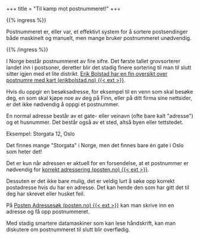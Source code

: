 +++
title = "Til kamp mot postnummeret!"
+++

<!-- markdownlint-disable MD013 MD033 -->

{{% ingress %}}

Postnummeret er, eller var, et effektivt system for å sortere postsendinger både maskinelt og
manuelt, men mange bruker postnummeret unødvendig.

{{% /ingress %}}

I Norge består postnummeret av fire sifre. Det første tallet grovsorterer landet inn i postsoner,
deretter blir det stadig finere sortering til man til slutt sitter igjen med et lite distrikt. [Erik
Bolstad har en fin oversikt over postnumre med
kart (erikbolstad.no) {{< ext >}}](https://www.erikbolstad.no/postnummer-koordinatar/).

Hvis du oppgir en besøksadresse, for eksempel til en venn som skal besøke deg, en som skal kjøpe
noe av deg på Finn, eller på ditt firma sine nettsider, er det ikke nødvendig å oppgi et postnummer.

En normal adresse består av et gate- eller veinavn (ofte bare kalt "adresse") og et husnummer. Det
består også av et sted, altså byen eller tettstedet.

Eksempel: Storgata 12, Oslo

Det finnes mange "Storgata" i Norge, men det finnes bare én gate i Oslo som heter det!

Det er kun når adressen er aktuell for en forsendelse, at et postnummer er nødvendig for
[korrekt adressering (posten.no) {{< ext >}}](https://www.posten.no/sende/adressering).

Dessuten er det ikke bare mulig, det er veldig lurt å søke opp korrekt postadresse hvis du har
en adresse. Det kan hende den som har gitt det til deg har skrevet eller husket feil.

På [Posten Adressesøk (posten.no) {{< ext >}}](https://adressesok.posten.no) kan man skrive inn
en adresse og få opp postnummeret.

Med stadig smartere datamaskiner som kan lese håndskrift, kan man diskutere om postnummeret til
slutt blir overflødig.

